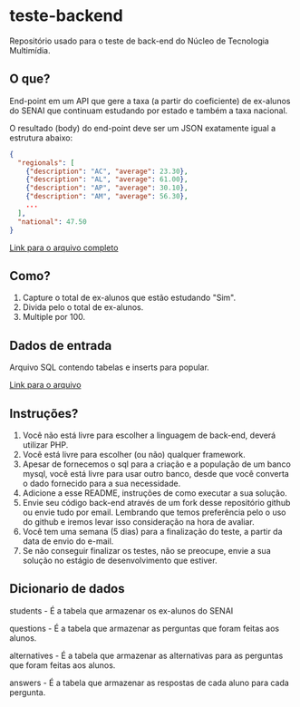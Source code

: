 # teste-backend
Repositório usado para o teste de back-end do Núcleo de Tecnologia Multimídia.

## O que?
End-point em um API que gere a taxa (a partir do coeficiente) de ex-alunos do SENAI que continuam estudando por estado e também a taxa nacional.

O resultado (body) do end-point deve ser um JSON exatamente igual a estrutura abaixo:
```json
{
  "regionals": [
    {"description": "AC", "average": 23.30},
    {"description": "AL", "average": 61.00},
    {"description": "AP", "average": 30.10},
    {"description": "AM", "average": 56.30},
    ...
  ],
  "national": 47.50
}
```
[Link para o arquivo completo](data.json)

## Como?
1. Capture o total de ex-alunos que estão estudando "Sim".
2. Divida pelo o total de ex-alunos.
3. Multiple por 100.

## Dados de entrada
Arquivo SQL contendo tabelas e inserts para popular.

[Link para o arquivo](desafio.sql)

## Instruções?
1. Você não está livre para escolher a linguagem de back-end, deverá utilizar PHP.
2. Você está livre para escolher (ou não) qualquer framework.
3. Apesar de fornecemos o sql para a criação e a população de um banco mysql, você está livre para usar outro banco, desde que você converta o dado fornecido para a sua necessidade.
4. Adicione a esse README, instruções de como executar a sua solução.
5. Envie seu código back-end através de um fork desse repositório github ou envie tudo por email. Lembrando que temos preferência pelo o uso do github e iremos levar isso consideração na hora de avaliar.
6. Você tem uma semana (5 dias) para a finalização do teste, a partir da data de envio do e-mail.
7. Se não conseguir finalizar os testes, não se preocupe, envie a sua solução no estágio de desenvolvimento que estiver.

## Dicionario de dados
students - É a tabela que armazenar os ex-alunos do SENAI

questions - É a tabela que armazenar as perguntas que foram feitas aos alunos.

alternatives - É a tabela que armazenar as alternativas para as perguntas que foram feitas aos alunos.

answers - É a tabela que armazenar as respostas de cada aluno para cada pergunta.
